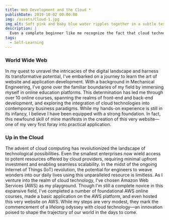```yaml
---
title: Web Development and the Cloud *
publishDate: 2019-10-02 00:00:00
img: /assets/Cloud-1.jpg
img_alt: Soft pink and baby blue water ripples together in a subtle texture.
description: |
  Even a complete beginner like me recognize the fact that cloud technologies is the future, and I am determined to master it one day.
tags:
  - Self-Learning
---
```


### World Wide Web
In my quest to unravel the intricacies of the digital landscape and harness its transformative potential, I've embarked on a journey to learn the art of website and application development. With a background in Mechanical Engineering, I've gone over the familiar boundaries of my field by immersing myself in online education platforms. This determination has led me through over 10 online courses, spanning the realms of front-end and back-end development, and exploring the integration of cloud technologies into contemporary business paradigms. While my hands-on experience is still in its infancy, I believe I have been equipped with a strong foundation. In fact, this newfound skill of mine manifests in the creation of this very website—one of my very first foray into practical application.

### Up in the Cloud
The advent of cloud computing has revolutionized the landscape of technological possibilities. Even the smallest enterprises now wield access to potent resources offered by cloud providers, requiring minimal upfront investment and enabling seamless scalability. In the midst of the ongoing Internet of Things (IoT) revolution, the potential for engineers to weave wonders into our daily lives using this unparalleled resource is limitless.
As I venture into the realm of cloud technology, I've chosen Amazon Web Services (AWS) as my playground. Though I'm still a complete novice in this expansive field, I've completed a number of foundational AWS online courses, made a basic application on the AWS platform, and even hosted this very website on AWS. While my steps are very modest, they mark the commencement of a lifelong odyssey with cloud technology—an innovation poised to shape the trajectory of our world in the days to come.